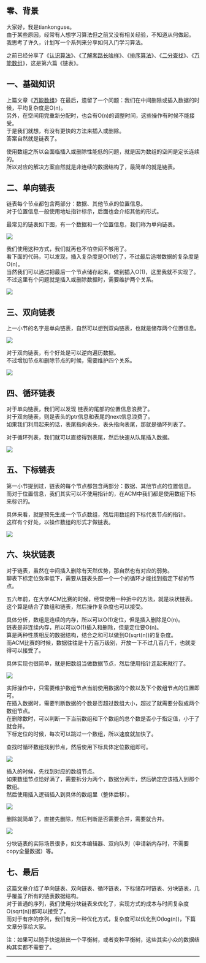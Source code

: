 


## 零、背景

大家好，我是tiankonguse。  
由于某些原因，经常有人想学习算法但之前又没有相关经验，不知道从何做起。  
我思考了许久，计划写一个系列来分享如何入门学习算法。  


之前已经分享了《[认识算法](https://mp.weixin.qq.com/s/2CyGYZ5SFs-cLBHkxAhdyg)》、《[了解套路长啥样](https://mp.weixin.qq.com/s/OvX3H9_JmzjPA091ZqUegQ)》、《[排序算法](https://mp.weixin.qq.com/s/MSoXEzDSyxf3gVAt-2D1bw)》、《[二分查找](https://mp.weixin.qq.com/s/UQ7wU7qHd-YI4P4iCYAa3g)》、《[万能数组](https://mp.weixin.qq.com/s/jjcJFuvDoluOQf26vpA-cQ)》，这是第六篇《链表》。  


## 一、基础知识

上篇文章《[万能数组](https://mp.weixin.qq.com/s/jjcJFuvDoluOQf26vpA-cQ)》在最后，遗留了一个问题：我们在中间删除或插入数据的时候，平均复杂度是O(n)。  
另外，在空间用完重新分配时，也会有O(n)的调整时间，这些操作有时候不能接受。  
于是我们就想，有没有更快的方法来插入或删除。  
答案自然就是链表了。  


使用数组之所以会面临插入或删除性能低的问题，就是因为数组的空间是定长连续的。  
所以对应的解决方案自然就是非连续的数据结构了，最简单的就是链表。  


## 二、单向链表

链表每个节点都包含两部分：数据、其他节点的位置信息。  
对于位置信息一般使用地址指针标示，后面也会介绍其他的形式。  

最常见的链表如下图，有一个数据和一个位置信息，我们称为单向链表。    


![](http://res.tiankonguse.com/images/2018/09/link.png)  



我们使用这种方式，我们就再也不怕空间不够用了。    
看下面的代码，可以发现，插入复杂度是O(1)的了，不过最后追增数据的复杂度是O(n)。  
当然我们可以通过把最后一个节点储存起来，做到插入O(1)，这里我就不实现了。  
不过这里有个问题就是插入或删除数据时，需要维护两个关系。  


![](http://res.tiankonguse.com/images/2018/09/link-code.png)  


## 三、双向链表

上一小节的名字是单向链表，自然可以想到双向链表，也就是储存两个位置信息。  


![](http://res.tiankonguse.com/images/2018/09/double-link.png)  



对于双向链表，有个好处是可以逆向遍历数据。  
不过增加节点和删除节点的时候，需要维护四个关系。  


![](http://res.tiankonguse.com/images/2018/09/double-link-code.png)  


## 四、循环链表  


对于单向链表，我们可以发现 链表的尾部的位置信息浪费了。  
对于双向链表，则是表头的ptr信息和表尾的next信息浪费了。  
如果我们利用起来的话，表尾指向表头，表头指向表尾，那就是循环列表了。  


对于循环列表，我们就可以直接得到表尾，然后快速从队尾插入数据。  


![](http://res.tiankonguse.com/images/2018/09/loop-link.png)  


## 五、下标链表  

第一小节提到过，链表的每个节点都包含两部分：数据、其他节点的位置信息。  
而对于位置信息，我们其实可以不使用指针的，在ACM中我们都是使用数组下标来标识的。  


具体来看，就是预先生成一个节点数组，然后用数组的下标代表节点的指针。  
这样有个好处，以操作数组的形式才做链表。  


![](http://res.tiankonguse.com/images/2018/09/index-link.png)  


## 六、块状链表

对于链表，虽然在中间插入删除有天然优势，那自然也有对应的弱势。  
聊表下标定位效率低下，需要从链表头部一个一个的循环才能找到指定下标的节点。  


五六年前，在大学ACM比赛的时候，经常使用一种折中的方法，就是块状链表。  
这个算是结合了数组和链表，然后操作复杂度也可以接受。  


具体分析，数组是连续的内存，所以可以O(1)定位，但是插入删除是O(n)。  
链表是非连续内存，所以可以O(1)插入和删除，但是定位要O(n)。  
算是两种性质相反的数据结构，结合之和可以做到O(sqrt(n))的复杂度。  
而ACM比赛的时候，数据往往是十万百万级别，开放一下不过几百几千，也就变得可以接受了。  


具体实现也很简单，就是把数组当做数据节点，然后使用指针连起来就行了。  


![](http://res.tiankonguse.com/images/2018/09/block-link.png)  


实际操作中，只需要维护数组节点当前使用数据的个数以及下个数组节点的位置即可。  
在插入数据时，需要判断数据的个数是否超过数组大小，超过了就需要分裂成两个数组节点。  
在删除数时，可以判断一下当前数组和下个数组的总个数是否小于指定值，小于了就合并。  
下标定位的时候，每次可以跳过一个数组，所以速度就加快了。  


查找时循环数组找到节点，然后使用下标具体定位数组即可。  


![](http://res.tiankonguse.com/images/2018/09/block-link-get.png)  



插入的时候，先找到对应的数组节点。  
如果数组节点恰好满了，需要拆分为两个，数据分两半，然后确定应该插入到那个数组。  
然后使用插入逻辑插入到具体的数组里（整体后移）。   


![](http://res.tiankonguse.com/images/2018/09/block-link-insert.png)  


删除就简单了，直接先删除，然后判断是否需要合并，需要就合并。  


![](http://res.tiankonguse.com/images/2018/09/block-link-remove.png)  


分块链表的实际场景很多，如文本编辑器、双向队列（申请新内存时，不需要copy全量数据）等。  


## 七、最后


这篇文章介绍了单向链表、双向链表、循环链表，下标储存时链表、分块链表，几乎覆盖了所有的链表数据结构。  
对于普通的序列，我们使用分块链表来优化了，实现方式的成本与时间复杂度O(sqrt(n))都可以接受了。  
而对于有序的序列，我们有另一种优化方式，复杂度可以优化到O(log(n))，下篇文章分享给大家。  


注：如果可以随手快速敲出一个平衡树，或者变种平衡树，这些其实小众的数据结构其实都不需要了。  




---


